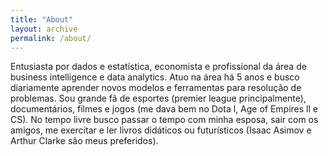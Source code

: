 ```yaml
---
title: "About"
layout: archive
permalink: /about/
---
```


Entusiasta por dados e estatística, economista e profissional da área de business intelligence e data analytics. Atuo na área há 5 anos e busco diariamente aprender novos modelos e ferramentas para resolução de problemas. Sou grande fã de esportes (premier league principalmente), documentários, filmes e jogos (me dava bem no Dota l, Age of Empires ll e CS). No tempo livre busco passar o tempo com minha esposa, sair com os amigos, me exercitar e ler livros didáticos ou futurísticos (Isaac Asimov e Arthur Clarke são meus preferidos).
